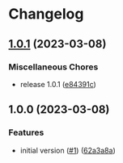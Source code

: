 # Changelog

## [1.0.1](https://github.com/Gozala/perma-map/compare/v1.0.0...v1.0.1) (2023-03-08)


### Miscellaneous Chores

* release 1.0.1 ([e84391c](https://github.com/Gozala/perma-map/commit/e84391c112eda9c5b397946dbedf19ff7315b8f9))

## 1.0.0 (2023-03-08)


### Features

* initial version ([#1](https://github.com/Gozala/perma-map/issues/1)) ([62a3a8a](https://github.com/Gozala/perma-map/commit/62a3a8a919ded54e6105029253648b1eee52064c))
